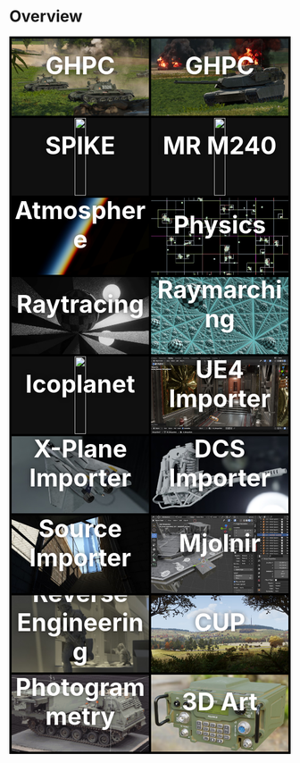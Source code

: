<head>
	<style>
    .categories {
        display: grid;
        grid-template-columns: auto auto;
        grid-gap: 4px;
        padding: 4px;
        background-color: black;
    }
    .categories > div {
        position: relative;
        text-align: center;
        color: white;
        overflow: hidden;
    }
    .categories > div > div {
        position: absolute;
        top: 35%; 
        left: 50%;
        transform: translate(-50%, -50%);
        width: 100%;
        font-size: 4.5cqmin;
        font-weight: bold;
        text-shadow: 0px 0px 8px rgba(0,0,0,0.5);
        pointer-events: none;
    }
    .categories img {
        aspect-ratio: 16/9;
    }
    img {
        transition: .25s ease;
        display: block;
        object-fit: cover;
        height: 100%;
        background-color: rgb(16,16,16);
    }
    img:hover {
        filter: brightness(75%) saturate(0.5);
    }
    .static {
        position: absolute;
        pointer-events: none;
    }
    .static:hover {
        opacity: 0;
        filter: brightness(75%) saturate(0.5);
    }
	</style>
</head>

# Overview

<div class="categories">
    <div>
        <a href="GHPC" title="GHPC"><img src="/content/GHPC/T-55s_small.jpg"></a>
        <div>GHPC</div>
    </div>
    <div>
        <a href="GHPC" title="GHPC"><img src="/content/GHPC/Abrams_small.jpg"></a>
        <div>GHPC</div>
    </div>
    <div>
        <a href="SPIKE" title="SPIKE NLOS"><img src="/content/SPIKE/spike.gif"></a>
        <div>SPIKE</div>
    </div>
    <div>
        <a href="M240" title="MR M240"><img src="/content/MR M240/mr_m240_small.gif"></a>
        <div>MR M240</div>
    </div>
    <div>
        <a href="Atmosphere" title="Atmosphere"><img src="/content/Shader/Atmosphere/sunset2.jpg"></a>
        <div>Atmosphere</div>
    </div>
    <div>
        <a href="Physics" title="Physics"><img src="/content/Physics/thumb.gif"></a>
        <div>Physics</div>
    </div>
    <div>
        <a href="Raytracing" title="Realtime Raytracer & Pathtracer"><img src="/content/Shader/Raytracer/rt thumb.jpg"></a>
        <div>Raytracing</div>
    </div>
    <div>
        <a href="Raymarching" title="Raymarcher"><img src="/content/Shader/Raymarcher/raymarch_thumb.jpg"></a>
        <div>Raymarching</div>
    </div>
    <div>
        <a href="Icoplanet" title="Icoplanet"><img src="/content/Icoplanet/beachball_small.gif"></a>
        <div>Icoplanet</div>
    </div>
    <div>
        <a href="Blender-Addons#ue4-uasset-importer" title="UE4 Importer"><img src="/content/Blender/addons_thumb.jpg"></a>
        <div>UE4 Importer</div>
    </div>
    <div>
        <a href="Blender-Addons#x-plane-obj-importer" title="X-Plane Importer"><img src="/content/Blender/X-Plane/thumb.jpg" style=""></a>
        <div>X-Plane Importer</div>
    </div>
    <div>
        <a href="Blender-Addons#dcs-edm-importer" title="DCS EDM Importer"><img src="/content/Blender/EDM/thumb2.jpg"></a>
        <div>DCS Importer</div>
    </div>
    <div>
        <a href="Blender-Addons#valve-bsp-importer" title="Valve BSP Importer"><img src="/content/Blender/BSP/thumb.jpg"></a>
        <div>Source Importer</div>
    </div>
    <div>
        <a href="Blender-Addons#mjolnir---halo-reach-map-editor" title="Blender Addons"><img src="/content/Blender/Mjolnir/thumb.jpg"></a>
        <div>Mjolnir</div>
    </div>
    <div>
        <a href="Reverse-Engineering" title="Reverse Engineering Projects"><img src="/content/Reverse Engineer/BF3/bf3_alley_blender_dof.jpg" style="transform: scale(1.75) translate(-5%,10%)"></a>
        <div>Reverse Engineering</div>
    </div>
    <div>
        <a href="CUP" title="ArmA 3 - Community Upgrade Project"><img src="/content/CUP/CUP_thumb.jpg"></a>
        <div>CUP</div>
    </div>
    <div>
        <a href="Photogrammetry" title="Photogrammetry"><img src="/content/Scans/MLRS_normal_static.jpg" style="object-position: 70% 50%"></a>
        <div>Photogrammetry</div>
    </div>
    <div>
        <a href="Art" title="3D Art"><img src="/content/Art/thumb.jpg"></a>
        <div>3D Art</div>
    </div>
</div>